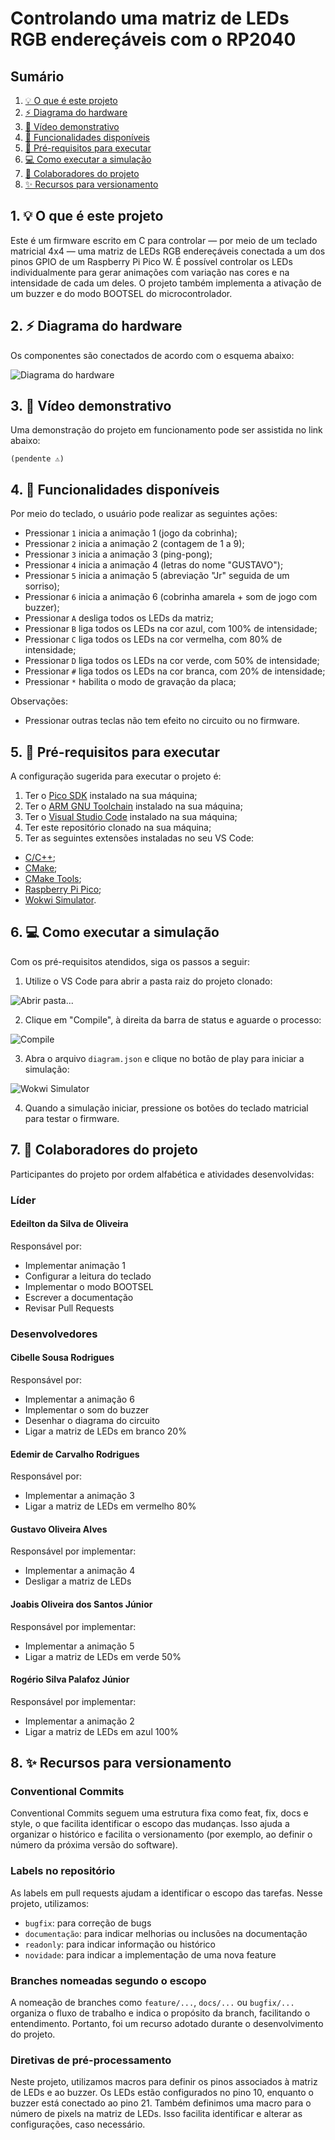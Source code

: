 # Controlando uma matriz de LEDs RGB endereçáveis com o RP2040

## Sumário

1. [💡 O que é este projeto](#1--o-que-é-este-projeto)
2. [⚡ Diagrama do hardware](#2--diagrama-do-hardware)
3. [🎥 Vídeo demonstrativo](#3--vídeo-demonstrativo)
4. [🔎 Funcionalidades disponíveis](#4--funcionalidades-disponíveis)
5. [🧰 Pré-requisitos para executar](#5--pré-requisitos-para-executar)
6. [💻 Como executar a simulação](#6--como-executar-a-simulação)
7. [👥 Colaboradores do projeto](#7--colaboradores-do-projeto)
8. [✨ Recursos para versionamento](#8--recursos-para-versionamento)

## 1. 💡 O que é este projeto

Este é um firmware escrito em C para controlar — por meio de um teclado matricial 4x4 — uma matriz de LEDs RGB endereçáveis conectada a um dos pinos GPIO de um Raspberry Pi Pico W. É possível controlar os LEDs individualmente para gerar animações com variação nas cores e na intensidade de cada um deles. O projeto também implementa a ativação de um buzzer e do modo BOOTSEL do microcontrolador.

## 2. ⚡ Diagrama do hardware

Os componentes são conectados de acordo com o esquema abaixo:

![Diagrama do hardware](assets/diagram.PNG)

## 3. 🎥 Vídeo demonstrativo

Uma demonstração do projeto em funcionamento pode ser assistida no link abaixo:

`(pendente ⚠)`

## 4. 🔎 Funcionalidades disponíveis

Por meio do teclado, o usuário pode realizar as seguintes ações:

- Pressionar `1` inicia a animação 1 (jogo da cobrinha);
- Pressionar `2` inicia a animação 2 (contagem de 1 a 9);
- Pressionar `3` inicia a animação 3 (ping-pong);
- Pressionar `4` inicia a animação 4 (letras do nome "GUSTAVO");
- Pressionar `5` inicia a animação 5 (abreviação "Jr" seguida de um sorriso);
- Pressionar `6` inicia a animação 6 (cobrinha amarela + som de jogo com buzzer);
- Pressionar `A` desliga todos os LEDs da matriz;
- Pressionar `B` liga todos os LEDs na cor azul, com 100% de intensidade;
- Pressionar `C` liga todos os LEDs na cor vermelha, com 80% de intensidade;
- Pressionar `D` liga todos os LEDs na cor verde, com 50% de intensidade;
- Pressionar `#` liga todos os LEDs na cor branca, com 20% de intensidade;
- Pressionar `*` habilita o modo de gravação da placa;

Observações:

- Pressionar outras teclas não tem efeito no circuito ou no firmware.

## 5. 🧰 Pré-requisitos para executar

A configuração sugerida para executar o projeto é:

1. Ter o [Pico SDK](https://github.com/raspberrypi/pico-sdk) instalado na sua máquina;
2. Ter o [ARM GNU Toolchain](https://developer.arm.com/Tools%20and%20Software/GNU%20Toolchain) instalado na sua máquina;
3. Ter o [Visual Studio Code](https://code.visualstudio.com/download) instalado na sua máquina;
4. Ter este repositório clonado na sua máquina;
5. Ter as seguintes extensões instaladas no seu VS Code:
- [C/C++](https://marketplace.visualstudio.com/items?itemName=ms-vscode.cpptools);
- [CMake](https://marketplace.visualstudio.com/items?itemName=twxs.cmake);
- [CMake Tools](https://marketplace.visualstudio.com/items?itemName=ms-vscode.cmake-tools);
- [Raspberry Pi Pico](https://marketplace.visualstudio.com/items?itemName=raspberry-pi.raspberry-pi-pico);
- [Wokwi Simulator](https://marketplace.visualstudio.com/items?itemName=Wokwi.wokwi-vscode).

## 6. 💻 Como executar a simulação

Com os pré-requisitos atendidos, siga os passos a seguir:

1. Utilize o VS Code para abrir a pasta raiz do projeto clonado:

![Abrir pasta...](assets/open_folder.PNG)

2. Clique em "Compile", à direita da barra de status e aguarde o processo:

![Compile](assets/compile_button.PNG)

3. Abra o arquivo `diagram.json` e clique no botão de play para iniciar a simulação:

![Wokwi Simulator](assets/wokwi_simulator.PNG)

4. Quando a simulação iniciar, pressione os botões do teclado matricial para testar o firmware.

## 7. 👥 Colaboradores do projeto

Participantes do projeto por ordem alfabética e atividades desenvolvidas:

### Líder

#### Edeilton da Silva de Oliveira

Responsável por:
- Implementar animação 1
- Configurar a leitura do teclado
- Implementar o modo BOOTSEL
- Escrever a documentação
- Revisar Pull Requests

### Desenvolvedores

#### Cibelle Sousa Rodrigues

Responsável por:
- Implementar a animação 6
- Implementar o som do buzzer
- Desenhar o diagrama do circuito
- Ligar a matriz de LEDs em branco 20%

#### Edemir de Carvalho Rodrigues

Responsável por:
- Implementar a animação 3
- Ligar a matriz de LEDs em vermelho 80%

#### Gustavo Oliveira Alves

Responsável por implementar:
- Implementar a animação 4
- Desligar a matriz de LEDs

#### Joabis Oliveira dos Santos Júnior

Responsável por implementar:
- Implementar a animação 5
- Ligar a matriz de LEDs em verde 50%

#### Rogério Silva Palafoz Júnior

Responsável por implementar:
- Implementar a animação 2
- Ligar a matriz de LEDs em azul 100%

## 8. ✨ Recursos para versionamento

### Conventional Commits

Conventional Commits seguem uma estrutura fixa como feat, fix, docs e style, o que facilita identificar o escopo das mudanças. Isso ajuda a organizar o histórico e facilita o versionamento (por exemplo, ao definir o número da próxima versão do software).

### Labels no repositório

As labels em pull requests ajudam a identificar o escopo das tarefas. Nesse projeto, utilizamos:

- `bugfix`: para correção de bugs
- `documentação`: para indicar melhorias ou inclusões na documentação
- `readonly`: para indicar informação ou histórico
- `novidade`: para indicar a implementação de uma nova feature

### Branches nomeadas segundo o escopo

A nomeação de branches como `feature/...`, `docs/...` ou `bugfix/...` organiza o fluxo de trabalho e indica o propósito da branch, facilitando o entendimento. Portanto, foi um recurso adotado durante o desenvolvimento do projeto.

### Diretivas de pré-processamento

Neste projeto, utilizamos macros para definir os pinos associados à matriz de LEDs e ao buzzer. Os LEDs estão configurados no pino 10, enquanto o buzzer está conectado ao pino 21. Também definimos uma macro para o número de pixels na matriz de LEDs. Isso facilita identificar e alterar as configurações, caso necessário.